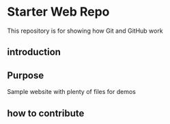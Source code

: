 # Starter Web Repo

This repository is for showing how Git and GitHub work

## introduction

## Purpose

Sample website with plenty of files for demos

## how to contribute